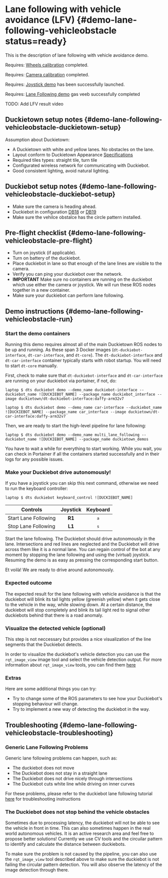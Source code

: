 # Lane following with vehicle avoidance (LFV) {#demo-lane-following-vehicleobstacle status=ready}

This is the description of lane following with vehicle avoidance demo.

<div class='requirements' markdown="1">

Requires: [Wheels calibration](#wheel-calibration) completed.

Requires: [Camera calibration](#camera-calib) completed.

Requires: [Joystick demo](#rc-control) has been successfully launched.

Requires: [Lane Following demo](#demo-lane-following) gas veeb successfully completed

</div>

<!-- ## Video of expected results {#demo-lane-following-expected}

<div figure-id="fig:lane_following_vid">
    <figcaption>Outcome of the lane following demo.
    </figcaption>
    <dtvideo src='vimeo:334931570'/>
</div> -->

TODO: Add LFV result video

## Duckietown setup notes {#demo-lane-following-vehicleobstacle-duckietown-setup}

Assumption about Duckietown:

* A Duckietown with white and yellow lanes. No obstacles on the lane.
* Layout conform to Duckietown Appearance [Specifications](+opmanual_duckietown#dt-ops-appearance-specifications)
* Required tiles types: straight tile, turn tile
* Configurated wireless network for communicating with Duckiebot.
* Good consistent lighting, avoid natural lighting.

## Duckiebot setup notes {#demo-lane-following-vehicleobstacle-duckiebot-setup}

* Make sure the camera is heading ahead.
* Duckiebot in configuration [DB18](#duckiebot-configurations) or [DB19]()
* Make sure the vehilce obstalce has the circle pattern installed.


## Pre-flight checklist {#demo-lane-following-vehicleobstacle-pre-flight}

* Turn on joystick (if applicable).
* Turn on battery of the duckiebot.
* Place duckiebot in lane so that enough of the lane lines are visible to the camera.
* Verify you can ping your duckiebot over the network.
* __IMPORTANT__ Make sure no containers are running on the duckiebot which use either the camera or joystick. We will run these ROS nodes together in a new container.
* Make sure your duckiebot can perform lane following. 

## Demo instructions {#demo-lane-following-vehicleobstacle-run}

### Start the demo containers

Running this demo requires almost all of the main Duckietown ROS nodes to be up and running. As these span 3 Docker images (`dt-duckiebot-interface`, `dt-car-interface`, and `dt-core`). The `dt-duckiebot-interface` and `dt-car-interface` container typically starts with robot startup. You will need to start `dt-core` manually. 

First, check to make sure that `dt-duckiebot-interface` and `dt-car-interface` are running on your duckiebot via portainer, if not, do:

    laptop $ dts duckiebot demo --demo_name duckiebot-interface --duckiebot_name ![DUCKIEBOT_NAME] --package_name duckiebot_interface --image duckietown/dt-duckiebot-interface:daffy-arm32v7

    laptop $ dts duckiebot demo --demo_name car-interface --duckiebot_name ![DUCKIEBOT_NAME] --package_name car_interface --image duckietown/dt-car-interface:daffy-arm32v7

Then, we are ready to start the high-level pipeline for lane following:

    laptop $ dts duckiebot demo --demo_name multi_lane_following --duckiebot_name ![DUCKIEBOT_NAME] --package_name duckietown_demos

You have to wait a while for everything to start working. While you wait, you can check in Portainer if all the containers started successfully and in their logs for any possible issues.

### Make your Duckiebot drive autonomously!

If you have a joystick you can skip this next command, otherwise we need to run the keyboard controller:

    laptop $ dts duckiebot keyboard_control ![DUCKIEBOT_NAME]

|        Controls      |  Joystick  |     Keyboard     |
|----------------------|:----------:|:----------------:|
| Start Lane Following |   __R1__   |   <kbd>a</kbd>   |
| Stop Lane Following  |   __L1__   |   <kbd>s</kbd>   |


Start the lane following. The Duckiebot should drive autonomously in the lane. Intersections and red lines are neglected and the Duckiebot will drive across them like it is a normal lane. You can regain control of the bot at any moment by stopping the lane following and using the (virtual) joystick. Resuming the demo is as easy as pressing the corresponding start button.

Et voilà! We are ready to drive around autonomously.

### Expected outcome

The expected result for the lane following with vehicle avoidance is that the duckiebot will blink its tail lights yellow (greenish yellow) when it gets close to the vehicle in the way, while slowing down. At a certain distance, the duckiebot will stop completely and blink its tail light red to signal other duckiebots behind that there is a road anomaly.

### Visualize the detected vehicle (optional)

This step is not neccessary but provides a nice visualization of the line segments that the Duckiebot detects. 

In order to visualize the duckiebot's vehicle detection you can use the `rqt_image_view` image tool and select the vehicle detection output. For more information about `rqt_image_view` tools, you can find them [here](#view-image-using-rqt-image-view)

### Extras

Here are some additional things you can try:

* Try to change some of the ROS parameters to see how your Duckiebot's stopping behaviour will change. 
* Try to implement a new way of detecting the duckiebot in the way.

## Troubleshooting {#demo-lane-following-vehicleobstacle-troubleshooting}

### Generic Lane Following Problems

Generic lane following problems can happen, such as: 

 - The duckiebot does not move
 - The Duckiebot does not stay in a straight lane
 - The Duckiebot does not drive nicely through intersections
 - The Duckiebot cuts white line while driving on inner curves

For these problems, please refer to the duckiebot lane following tutorial [here](#demo-lane-following-troubleshooting) for troubleshooting instructions

### The Duckiebot does not stop behind the vehicle obstacles

Sometimes due to processing latency, the duckiebot will not be able to see the vehicle in front in time. This can also sometimes happen in the real world autonomous vehicles. It is an active research area and feel free to propose better solutions! Currently we use CV tools and the circuilar pattern to identify and calculate the distance between duckiebots.

To make sure the problem is not caused by the pipeline, you can also use the `rqt_image_view` tool described above to make sure the duckiebot is not failing the circular pattern detection. You will also observe the latency of the image detection through there. 